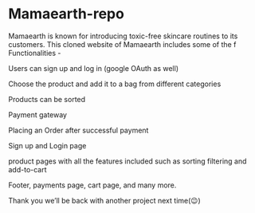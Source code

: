 # Mamaearth-repo
Mamaearth is known for introducing toxic-free skincare routines to its customers. This cloned website of Mamaearth includes some of the f
 Functionalities -

 Users can sign up and log in (google OAuth as well)
 
Choose the product and add it to a bag from different categories

Products can be sorted

Payment gateway

Placing an Order after successful payment

Sign up and Login page

product pages with all the features included such as sorting filtering and add-to-cart

Footer, payments page, cart page, and many more.

Thank you we’ll be back with another project next time(😉)
